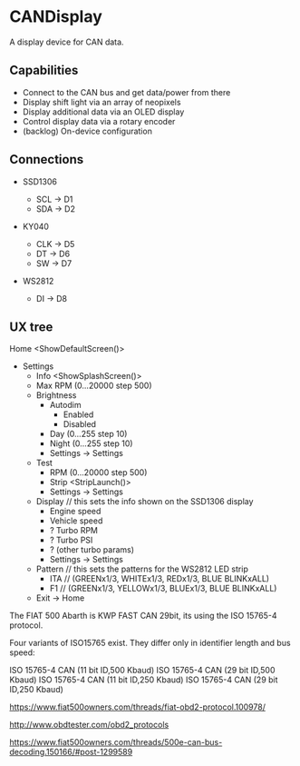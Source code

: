 # CANDisplay
A display device for CAN data.

## Capabilities

* Connect to the CAN bus and get data/power from there
* Display shift light via an array of neopixels
* Display additional data via an OLED display
* Control display data via a rotary encoder
* (backlog) On-device configuration


## Connections

* SSD1306
  * SCL -> D1
  * SDA -> D2

* KY040
  * CLK -> D5
  * DT -> D6
  * SW -> D7

* WS2812
  * DI -> D8

## UX tree

Home  <ShowDefaultScreen()>
* Settings
  * Info <ShowSplashScreen()>
  * Max RPM (0...20000 step 500)
  * Brightness
    * Autodim
      * Enabled
      * Disabled
    * Day (0...255 step 10)
    * Night (0...255 step 10)
    * Settings -> Settings
  * Test
    * RPM (0...20000 step 500)
    * Strip <StripLaunch()>
    * Settings -> Settings
  * Display // this sets the info shown on the SSD1306 display
    * Engine speed
    * Vehicle speed
    * ? Turbo RPM
    * ? Turbo PSI
    * ? (other turbo params)
    * Settings -> Settings
  * Pattern // this sets the patterns for the WS2812 LED strip
    * ITA // (GREENx1/3, WHITEx1/3, REDx1/3, BLUE BLINKxALL)
    * F1 // (GREENx1/3, YELLOWx1/3, BLUEx1/3, BLUE BLINKxALL)
  * Exit -> Home

The FIAT 500 Abarth is KWP FAST CAN 29bit, its using the ISO 15765-4 protocol.

Four variants of ISO15765 exist. They differ only in identifier length and bus speed:

ISO 15765-4 CAN (11 bit ID,500 Kbaud)
ISO 15765-4 CAN (29 bit ID,500 Kbaud)
ISO 15765-4 CAN (11 bit ID,250 Kbaud)
ISO 15765-4 CAN (29 bit ID,250 Kbaud)

https://www.fiat500owners.com/threads/fiat-obd2-protocol.100978/

http://www.obdtester.com/obd2_protocols

https://www.fiat500owners.com/threads/500e-can-bus-decoding.150166/#post-1299589

